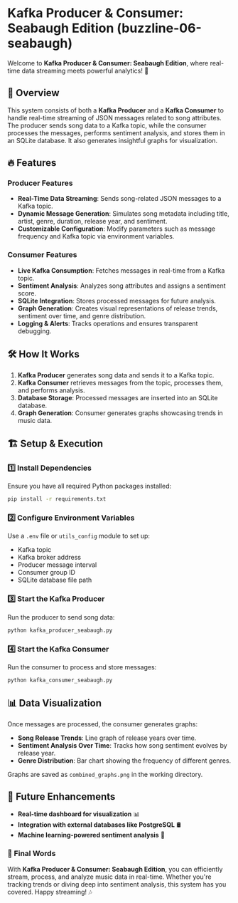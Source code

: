 # Kafka Producer & Consumer: Seabaugh Edition (buzzline-06-seabaugh)

Welcome to **Kafka Producer & Consumer: Seabaugh Edition**, where real-time data streaming meets powerful analytics! 🚀

## 📌 Overview
This system consists of both a **Kafka Producer** and a **Kafka Consumer** to handle real-time streaming of JSON messages related to song attributes. The producer sends song data to a Kafka topic, while the consumer processes the messages, performs sentiment analysis, and stores them in an SQLite database. It also generates insightful graphs for visualization.

## 🔥 Features
### Producer Features
- **Real-Time Data Streaming**: Sends song-related JSON messages to a Kafka topic.
- **Dynamic Message Generation**: Simulates song metadata including title, artist, genre, duration, release year, and sentiment.
- **Customizable Configuration**: Modify parameters such as message frequency and Kafka topic via environment variables.

### Consumer Features
- **Live Kafka Consumption**: Fetches messages in real-time from a Kafka topic.
- **Sentiment Analysis**: Analyzes song attributes and assigns a sentiment score.
- **SQLite Integration**: Stores processed messages for future analysis.
- **Graph Generation**: Creates visual representations of release trends, sentiment over time, and genre distribution.
- **Logging & Alerts**: Tracks operations and ensures transparent debugging.

## 🛠️ How It Works
1. **Kafka Producer** generates song data and sends it to a Kafka topic.
2. **Kafka Consumer** retrieves messages from the topic, processes them, and performs analysis.
3. **Database Storage**: Processed messages are inserted into an SQLite database.
4. **Graph Generation**: Consumer generates graphs showcasing trends in music data.

## 🏗️ Setup & Execution
### 1️⃣ Install Dependencies
Ensure you have all required Python packages installed:
```bash
pip install -r requirements.txt
```

### 2️⃣ Configure Environment Variables
Use a `.env` file or `utils_config` module to set up:
- Kafka topic
- Kafka broker address
- Producer message interval
- Consumer group ID
- SQLite database file path

### 3️⃣ Start the Kafka Producer
Run the producer to send song data:
```bash
python kafka_producer_seabaugh.py
```

### 4️⃣ Start the Kafka Consumer
Run the consumer to process and store messages:
```bash
python kafka_consumer_seabaugh.py
```

## 📊 Data Visualization
Once messages are processed, the consumer generates graphs:
- **Song Release Trends**: Line graph of release years over time.
- **Sentiment Analysis Over Time**: Tracks how song sentiment evolves by release year.
- **Genre Distribution**: Bar chart showing the frequency of different genres.

Graphs are saved as `combined_graphs.png` in the working directory.

## 🚀 Future Enhancements
- **Real-time dashboard for visualization** 📊
- **Integration with external databases like PostgreSQL** 🛢️
- **Machine learning-powered sentiment analysis** 🤖

### 📢 Final Words
With **Kafka Producer & Consumer: Seabaugh Edition**, you can efficiently stream, process, and analyze music data in real-time. Whether you're tracking trends or diving deep into sentiment analysis, this system has you covered. Happy streaming! 🎶

